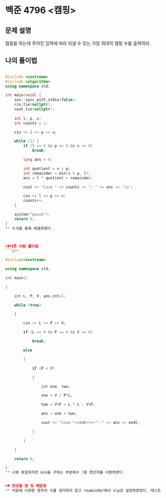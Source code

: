 # 백준 4796 <캠핑>

## 문제 설명
캠핑을 하는데 주어진 입력에 따라 지낼 수 있는 가장 최대의 캠핑 수를 출력하라.


## 나의 풀이법
```c++

#include <iostream>
#include <algorithm>
using namespace std;

int main(void) {
	ios::sync_with_stdio(false);
	cin.tie(nullptr);
	cout.tie(nullptr);
	
	int l, p, v;
	int counts = 1;

	cin >> l >> p >> v;

	while (1) {
		if (l == 0 && p == 0 && v == 0)
			break;

		long ans = 0;

		int quotient = v / p;
		int remainder = min(v % p, l);
		ans = l * quotient + remainder;

		cout << "Case " << counts << ": " << ans << '\n';

		cin >> l >> p >> v;
		counts++;
	}

	system("pause");
	return 0;
}
** 수식을 통해 해결하였다.



##다른 사람 풀이법
```c++

#include<iostream>

using namespace std;

int main()

{

	int L, P, V, ans,cnt=1;

	while (true)

	{

		cin >> L >> P >> V;

		if (L == 0 && P == 0 && V == 0)

			break;

		else

		{

			if (P < V)

			{

				int one, two;

				one = V / P*L;

				two = V%P > L ? L : V%P;

				ans = one + two;

				cout << "Case "<<cnt++<<": " << ans << endl;

			}

		}

	}

	return 0;

}
** 나와 동일하지만 min을 구하는 부분에서 3항 연산자를 사용하였다.


## 반성할 점 및 배운점
** 처음에 다양한 경우의 수를 생각하지 않고 reaminder에서 v%p로 설정하였었다. 테스트 케이스 이외에도 다양한 경우의 수를 생각하자.
